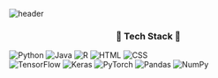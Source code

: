![header](https://capsule-render.vercel.app/api?type=waving&color=e2f3ea&height=200&section=header&text=Live%20%20%20with%20%20%20passion🍋&fontSize=30)

### <center> 🚀 Tech Stack 🚀 </center>

<img alt="Python" src="https://img.shields.io/badge/python%20-%2314354C.svg?&style=for-the-badge&logo=python&logoColor=white"/> <img alt="Java" src="https://img.shields.io/badge/java-%23ED8B00.svg?&style=for-the-badge&logo=java&logoColor=white"/> <img alt="R" src="https://img.shields.io/badge/r-%23276DC3.svg?&style=for-the-badge&logo=r&logoColor=white"/> <img alt="HTML" src="https://img.shields.io/badge/html%20-%23E34F26.svg?&style=for-the-badge&logo=html5&logoColor=white"/> <img alt="CSS" src="https://img.shields.io/badge/css%20-%231572B6.svg?&style=for-the-badge&logo=css3&logoColor=white"/>  
<img alt="TensorFlow" src="https://img.shields.io/badge/TensorFlow%20-%23FF6F00.svg?&style=for-the-badge&logo=TensorFlow&logoColor=white" /> <img alt="Keras" src="https://img.shields.io/badge/Keras%20-%23D00000.svg?&style=for-the-badge&logo=Keras&logoColor=white"/> <img alt="PyTorch" src="https://img.shields.io/badge/PyTorch%20-%23EE4C2C.svg?&style=for-the-badge&logo=PyTorch&logoColor=white" /> <img alt="Pandas" src="https://img.shields.io/badge/pandas%20-%23150458.svg?&style=for-the-badge&logo=pandas&logoColor=white" /> <img alt="NumPy" src="https://img.shields.io/badge/numpy%20-%23013243.svg?&style=for-the-badge&logo=numpy&logoColor=white" />
